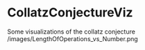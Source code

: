 # CollatzConjectureViz
Some visualizations of the collatz conjecture
/images/LengthOfOperations_vs_Number.png
